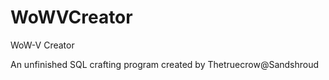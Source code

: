WoWVCreator
===========

WoW-V Creator

An unfinished SQL crafting program created by Thetruecrow@Sandshroud